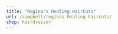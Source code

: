```yaml
---
title: "Regina's Healing HairCuts"
url: /campbell/reginas-healing-haircuts/
shop: hairdresser
---
```

